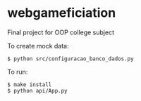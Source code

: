 # webgameficiation
Final project for OOP college subject

To create mock data:
```
$ python src/configuracao_banco_dados.py
```

To run:

```
$ make install
$ python api/App.py
```
